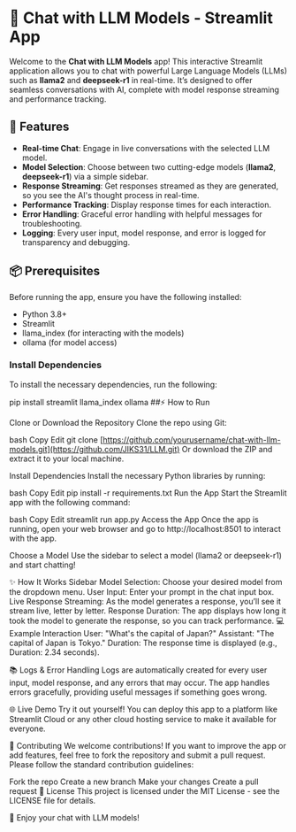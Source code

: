 # 🧠 Chat with LLM Models - Streamlit App

Welcome to the **Chat with LLM Models** app! This interactive Streamlit application allows you to chat with powerful Large Language Models (LLMs) such as **llama2** and **deepseek-r1** in real-time. It’s designed to offer seamless conversations with AI, complete with model response streaming and performance tracking.

## 🚀 Features

- **Real-time Chat**: Engage in live conversations with the selected LLM model.
- **Model Selection**: Choose between two cutting-edge models (**llama2**, **deepseek-r1**) via a simple sidebar.
- **Response Streaming**: Get responses streamed as they are generated, so you see the AI's thought process in real-time.
- **Performance Tracking**: Display response times for each interaction.
- **Error Handling**: Graceful error handling with helpful messages for troubleshooting.
- **Logging**: Every user input, model response, and error is logged for transparency and debugging.

## 📦 Prerequisites

Before running the app, ensure you have the following installed:

- Python 3.8+
- Streamlit
- llama_index (for interacting with the models)
- ollama (for model access)

### Install Dependencies

To install the necessary dependencies, run the following:

pip install streamlit llama_index ollama
##⚡ How to Run

Clone or Download the Repository
Clone the repo using Git:

bash
Copy
Edit
git clone [https://github.com/yourusername/chat-with-llm-models.git](https://github.com/JIKS31/LLM.git)
Or download the ZIP and extract it to your local machine.

Install Dependencies
Install the necessary Python libraries by running:

bash
Copy
Edit
pip install -r requirements.txt
Run the App
Start the Streamlit app with the following command:

bash
Copy
Edit
streamlit run app.py
Access the App
Once the app is running, open your web browser and go to http://localhost:8501 to interact with the app.

Choose a Model
Use the sidebar to select a model (llama2 or deepseek-r1) and start chatting!

✨ How It Works
Sidebar Model Selection: Choose your desired model from the dropdown menu.
User Input: Enter your prompt in the chat input box.
Live Response Streaming: As the model generates a response, you’ll see it stream live, letter by letter.
Response Duration: The app displays how long it took the model to generate the response, so you can track performance.
💻 Example Interaction
User: "What's the capital of Japan?"
Assistant: "The capital of Japan is Tokyo."
Duration: The response time is displayed (e.g., Duration: 2.34 seconds).

📚 Logs & Error Handling
Logs are automatically created for every user input, model response, and any errors that may occur. The app handles errors gracefully, providing useful messages if something goes wrong.

🌐 Live Demo
Try it out yourself! You can deploy this app to a platform like Streamlit Cloud or any other cloud hosting service to make it available for everyone.

🤝 Contributing
We welcome contributions! If you want to improve the app or add features, feel free to fork the repository and submit a pull request. Please follow the standard contribution guidelines:

Fork the repo
Create a new branch
Make your changes
Create a pull request
📜 License
This project is licensed under the MIT License - see the LICENSE file for details.

🎉 Enjoy your chat with LLM models!
